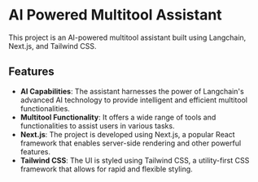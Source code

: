# AI Powered Multitool Assistant

This project is an AI-powered multitool assistant built using Langchain, Next.js, and Tailwind CSS.

## Features

-   **AI Capabilities**: The assistant harnesses the power of Langchain's advanced AI technology to provide intelligent and efficient multitool functionalities.
-   **Multitool Functionality**: It offers a wide range of tools and functionalities to assist users in various tasks.
-   **Next.js**: The project is developed using Next.js, a popular React framework that enables server-side rendering and other powerful features.
-   **Tailwind CSS**: The UI is styled using Tailwind CSS, a utility-first CSS framework that allows for rapid and flexible styling.
